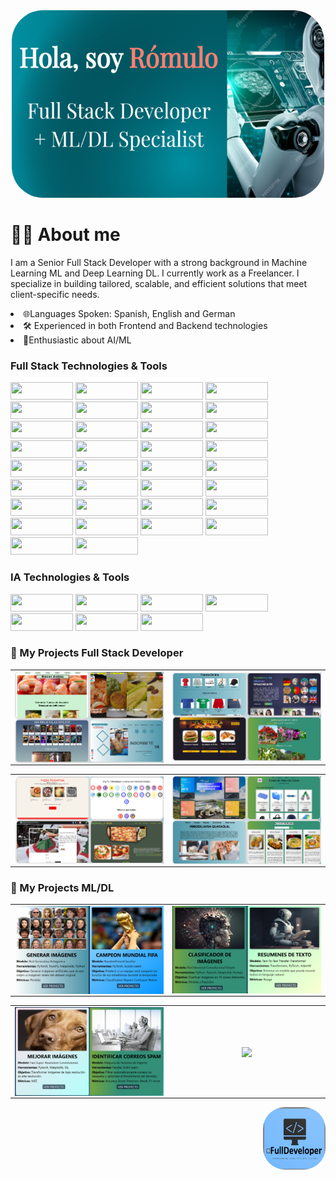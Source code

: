 
<div align="center">
  <img src="https://github.com/romulofull/portada/blob/main/Captura%20de%20pantalla%20(488).png" 
       width="500" 
       height="300" 
       style="border-radius: 50px;" />
</div>
<div> <h1> 👨‍💻 About me</h1>
<p> I am a Senior Full Stack Developer with a strong background in Machine Learning ML and Deep Learning DL. I currently work as a Freelancer. I specialize in building tailored, scalable, and efficient solutions that meet client-specific needs.</p> </li> <p><li>🌐Languages Spoken: Spanish, English and German </li> <li>🛠️ Experienced in both Frontend and Backend technologies</li>  <li>🧠Enthusiastic about AI/ML</li> </p> 
</div>
<h3>Full Stack Technologies & Tools </h3> <p> <img src="https://img.shields.io/badge/React-20232A?style=for-the-badge&logo=react&logoColor=61DAFB&color=20232A" height="28"width="100"/> <img src="https://img.shields.io/badge/React_Native-20232A?style=for-the-badge&logo=react&logoColor=61DAFB&color=20232A" height="28"width="100"/> <img src="https://img.shields.io/badge/Expo-000000?style=for-the-badge&logo=expo&logoColor=white&color=1C1E24" height="28"width="100"/> <img src="https://img.shields.io/badge/JavaScript-F7DF1E?style=for-the-badge&logo=javascript&logoColor=black&color=F0DB4F" height="28"width="100"/> <img src="https://img.shields.io/badge/TypeScript-007ACC?style=for-the-badge&logo=typescript&logoColor=white&color=3178C6" height="28"width="100"/> <img src="https://img.shields.io/badge/Redux-593D88?style=for-the-badge&logo=redux&logoColor=white&color=764ABC" height="28"width="100"/> <img src="https://img.shields.io/badge/Angular-DD0031?style=for-the-badge&logo=angular&logoColor=white&color=DD0031" height="28"width="100"/> <img src="https://img.shields.io/badge/Bootstrap-563D7C?style=for-the-badge&logo=bootstrap&logoColor=white&color=7952B3" height="28"width="100"/> <img src="https://img.shields.io/badge/SASS-CC6699?style=for-the-badge&logo=sass&logoColor=white&color=CC6699" height="28" width="100"/> <img src="https://img.shields.io/badge/HTML5-E34F26?style=for-the-badge&logo=html5&logoColor=white&color=E34F26" height="28"width="100"/> <img src="https://img.shields.io/badge/CSS3-1572B6?style=for-the-badge&logo=css3&logoColor=white&color=1572B6" height="28"width="100"/> <img src="https://img.shields.io/badge/jQuery-0769AD?style=for-the-badge&logo=jquery&logoColor=white&color=0769AD" height="28"width="100"/> <img src="https://img.shields.io/badge/Node.js-43853D?style=for-the-badge&logo=node.js&logoColor=white&color=43853D" height="28"width="100"/> <img src="https://img.shields.io/badge/Express.js-404d59?style=for-the-badge&logo=express&logoColor=white&color=303030" height="28"width="100"/> <img src="https://img.shields.io/badge/Django-092E20?style=for-the-badge&logo=django&logoColor=white&color=092E20" height="28"width="100"/> <img src="https://img.shields.io/badge/Spring-6DB33F?style=for-the-badge&logo=spring&logoColor=white&color=6DB33F" height="28"width="100"/> <img src="https://img.shields.io/badge/Python-14354C?style=for-the-badge&logo=python&logoColor=white&color=3776AB" height="28"width="100"/> <img src="https://img.shields.io/badge/Java-ED8B00?style=for-the-badge&logo=java&logoColor=white&color=ED8B00" height="28"width="100"/> <img src="https://img.shields.io/badge/.NET-5C2D91?style=for-the-badge&logo=dotnet&logoColor=white&color=5C2D91" height="28"width="100"/> <img src="https://img.shields.io/badge/C%23-239120?style=for-the-badge&logo=c-sharp&logoColor=white&color=239120" height="28"width="100"/> <img src="https://img.shields.io/badge/MySQL-4479A1?style=for-the-badge&logo=mysql&logoColor=white&color=00758F" height="28"width="100"/> <img src="https://img.shields.io/badge/MongoDB-4EA94B?style=for-the-badge&logo=mongodb&logoColor=white&color=4EA94B" height="28"width="100"/> <img src="https://img.shields.io/badge/Microsoft_SQL_Server-CC2927?style=for-the-badge&logo=microsoft-sql-server&logoColor=white&color=CC2927" height="28"width="100"/> <img src="https://img.shields.io/badge/Jest-323330?style=for-the-badge&logo=Jest&logoColor=white&color=99425B" height="28"width="100"/> <img src="https://img.shields.io/badge/Visual_Studio_Code-007ACC?style=for-the-badge&logo=visual-studio-code&logoColor=white&color=007ACC" height="28"width="100"/> <img src="https://img.shields.io/badge/Visual_Studio-5C2D91?style=for-the-badge&logo=visual-studio&logoColor=white&color=5C2D91" height="28"width="100"/> <img src="https://img.shields.io/badge/IntelliJ_IDEA-000000?style=for-the-badge&logo=intellij-idea&logoColor=white&color=000000" height="28"width="100"/> <img src="https://img.shields.io/badge/Apache_NetBeans-1B6AC6?style=for-the-badge&logo=apache-netbeans-ide&logoColor=white&color=1B6AC6" height="28"width="100"/> <img src="https://img.shields.io/badge/Windows_Terminal-4D4D4D?style=for-the-badge&logo=windows-terminal&logoColor=white&color=4D4D4D" height="28"width="100"/> <img src="https://img.shields.io/badge/PowerShell-5391FE?style=for-the-badge&logo=powershell&logoColor=white&color=5391FE" height="28"width="100"/> <img src="https://img.shields.io/badge/Jira-0052CC?style=for-the-badge&logo=Jira&logoColor=white&color=0052CC" height="28"width="100"/> <img src="https://img.shields.io/badge/Tableau-E97627?style=for-the-badge&logo=Tableau&logoColor=white&color=E97627" height="28"width="100"/> <img src="https://img.shields.io/badge/Microsoft_Excel-217346?style=for-the-badge&logo=microsoft-excel&logoColor=white&color=217346" height="28"width="100"/> <img src="https://img.shields.io/badge/Vercel-000000?style=for-the-badge&logo=vercel&logoColor=white&color=000000" height="28"width="100"/> </p>



<h3>IA Technologies & Tools </h3> <p>  <img src="https://img.shields.io/badge/pandas-%23150458.svg?style=for-the-badge&logo=pandas&logoColor=white&color=2D2D2D" height="28"width="100" />
<img src="https://img.shields.io/badge/numpy-%23013243.svg?style=for-the-badge&logo=numpy&logoColor=white&color=4C4C4C" height="28"width="100" />
<img src="https://img.shields.io/badge/Matplotlib-%23ffffff.svg?style=for-the-badge&logo=Matplotlib&logoColor=black&color=008B8B" height="28"width="100" />
<img src="https://img.shields.io/badge/jupyter-%23FA0F00.svg?style=for-the-badge&logo=jupyter&logoColor=white&color=B22222" height="28"width="100" />
<img src="https://img.shields.io/badge/scikit--learn-%23F7931E.svg?style=for-the-badge&logo=scikit-learn&logoColor=white&color=FFD700" height="28"width="100" />
<img src="https://img.shields.io/badge/Kaggle-035a7d?style=for-the-badge&logo=kaggle&logoColor=white&color=1E90FF" height="28"width="100" />
<img src="https://img.shields.io/badge/PyTorch-%23EE4C2C.svg?style=for-the-badge&logo=PyTorch&logoColor=white&color=800080" height="28"width="100" /> </p>

    
<h3>🚀 My Projects Full Stack Developer</h3>
<table>
<tr>
<td width="50%">
<div align="center">
<img align="center"  src="https://github.com/romulofull/romulofotos1/blob/main/Captura%20de%20pantalla%20(464).png?raw=true" alt="Portfolio of Projects"/>
</div>                                                                                    
</td>
<td width="50%">
<div align="center">                                       
<img align="center"  src="https://github.com/romulofull/fotoProyectos2/blob/main/Captura%20de%20pantalla%20(461).png?raw=true" alt="Portfolio of Projects" />
</div>      
</td>
</table>  
<table>
<tr>    
<td width="50%">    
<div align="center">
<img align="center" src="https://github.com/romulofull/fotoProyecto3/blob/main/Captura%20de%20pantalla%20(463).png?raw=true" alt="Portfolio of Projects" />
</div> 
</td>
<td width="50%">        
<div align="center">
<img align="center" src="https://github.com/romulofull/FotoProjecto4/blob/main/Captura%20de%20pantalla%20(460).png?raw=true" />
</div>
</td>    
</table>  
  
<h3>🤖 My Projects ML/DL </h3>
<table>
<tr>    
<td width="50%">    
<div align="center">
<img align="center" src="https://github.com/romulofull/fotoproyecto4/blob/main/Captura%20de%20pantalla%20(491).png?raw=true" alt="Portfolio of Projects" />
</div> 
</td>
<td width="50%">        
<div align="center">
<img align="center" src="https://github.com/romulofull/fotoproyecto5/blob/main/Captura%20de%20pantalla%20(451).png?raw=true" />
</div>
</td>    
</table>
<table>
<tr>    
<td width="50%">    
<div align="center">
<img align="center" src="https://github.com/romulofull/fotoproyecto6/blob/main/Captura%20de%20pantalla%20(453).png?raw=true" alt="Portfolio of Projects" />
</div> 
</td>
<td width="50%">        
<div align="center">
<img align="center" src="https://github.com/romulofull/fotoproyecto7/blob/main/Captura%20de%20pantalla%20(454).png?raw=true" />
</div>
</td>    
</table>  

<img align="right" height="100" width="100" src="https://github.com/romulofull/logo/blob/main/fototo.png?raw=true" alt="Rómulo's Logo" style="border-radius: 35px;"/>

